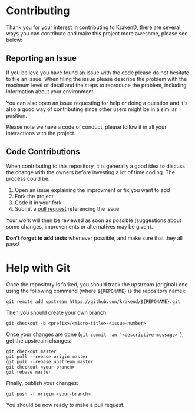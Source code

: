 # Contributing

Thank you for your interest in contributing to KrakenD, there are several ways
you can contribute and make this project more awesome, please see below:

## Reporting an Issue

If you believe you have found an issue with the code please do not hesitate to file an issue. When
filing the issue please describe the problem with the maximum level of detail
and the steps to reproduce the problem, including information about your
environment.

You can also open an issue requesting for help or doing a question and it's
also a good way of contributing since other users might be in a similar
position.

Please note we have a code of conduct, please follow it in all your interactions with the project.

## Code Contributions

When contributing to this repository, it is generally a good idea to discuss
the change with the owners before investing a lot of time coding. The process
could be:

1. Open an issue explaining the improvment or fix you want to add
2. Fork the project
3. Code it in your fork
4. Submit a [pull request](https://help.github.com/articles/creating-a-pull-request) referencing the issue


Your work will then be reviewed as soon as possible (suggestions about some
changes, improvements or alternatives may be given).

**Don't forget to add tests** whenever possible, and make sure that they all pass!

# Help with Git

Once the repository is forked, you should track the upstream (original) one
using the following command (where `${REPONAME}` is the repository name):

    git remote add upstream https://github.com/krakend/${REPONAME}.git

Then you should create your own branch:

    git checkout -b <prefix>/<micro-title>-<issue-number>

Once your changes are done (`git commit -am '<descriptive-message>'`), get the
upstream changes:

    git checkout master
    git pull --rebase origin master
    git pull --rebase upstream master
    git checkout <your-branch>
    git rebase master

Finally, publish your changes:

    git push -f origin <your-branch>

You should be now ready to make a pull request.
